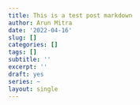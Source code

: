 ```yaml
---
title: This is a test post markdown
author: Arun Mitra
date: '2022-04-16'
slug: []
categories: []
tags: []
subtitle: ''
excerpt: ''
draft: yes
series: ~
layout: single
---
```


